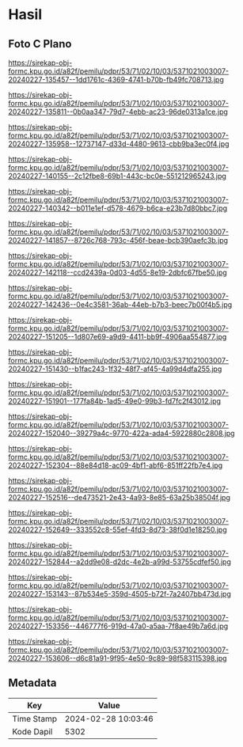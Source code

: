 # Hasil

## Foto C Plano

https://sirekap-obj-formc.kpu.go.id/a82f/pemilu/pdpr/53/71/02/10/03/5371021003007-20240227-135457--1dd1761c-4369-4741-b70b-fb49fc708713.jpg

https://sirekap-obj-formc.kpu.go.id/a82f/pemilu/pdpr/53/71/02/10/03/5371021003007-20240227-135811--0b0aa347-79d7-4ebb-ac23-96de0313a1ce.jpg

https://sirekap-obj-formc.kpu.go.id/a82f/pemilu/pdpr/53/71/02/10/03/5371021003007-20240227-135958--12737147-d33d-4480-9613-cbb9ba3ec0f4.jpg

https://sirekap-obj-formc.kpu.go.id/a82f/pemilu/pdpr/53/71/02/10/03/5371021003007-20240227-140155--2c12fbe8-69b1-443c-bc0e-551212965243.jpg

https://sirekap-obj-formc.kpu.go.id/a82f/pemilu/pdpr/53/71/02/10/03/5371021003007-20240227-140342--b011e1ef-d578-4679-b6ca-e23b7d80bbc7.jpg

https://sirekap-obj-formc.kpu.go.id/a82f/pemilu/pdpr/53/71/02/10/03/5371021003007-20240227-141857--8726c768-793c-456f-beae-bcb390aefc3b.jpg

https://sirekap-obj-formc.kpu.go.id/a82f/pemilu/pdpr/53/71/02/10/03/5371021003007-20240227-142118--ccd2439a-0d03-4d55-8e19-2dbfc67fbe50.jpg

https://sirekap-obj-formc.kpu.go.id/a82f/pemilu/pdpr/53/71/02/10/03/5371021003007-20240227-142436--0e4c3581-36ab-44eb-b7b3-beec7b00f4b5.jpg

https://sirekap-obj-formc.kpu.go.id/a82f/pemilu/pdpr/53/71/02/10/03/5371021003007-20240227-151205--1d807e69-a9d9-4411-bb9f-4906aa554877.jpg

https://sirekap-obj-formc.kpu.go.id/a82f/pemilu/pdpr/53/71/02/10/03/5371021003007-20240227-151430--b1fac243-1f32-48f7-af45-4a99d4dfa255.jpg

https://sirekap-obj-formc.kpu.go.id/a82f/pemilu/pdpr/53/71/02/10/03/5371021003007-20240227-151901--177fa84b-1ad5-49e0-99b3-fd7fc2f43012.jpg

https://sirekap-obj-formc.kpu.go.id/a82f/pemilu/pdpr/53/71/02/10/03/5371021003007-20240227-152040--39279a4c-9770-422a-ada4-5922880c2808.jpg

https://sirekap-obj-formc.kpu.go.id/a82f/pemilu/pdpr/53/71/02/10/03/5371021003007-20240227-152304--88e84d18-ac09-4bf1-abf6-851ff22fb7e4.jpg

https://sirekap-obj-formc.kpu.go.id/a82f/pemilu/pdpr/53/71/02/10/03/5371021003007-20240227-152516--de473521-2e43-4a93-8e85-63a25b38504f.jpg

https://sirekap-obj-formc.kpu.go.id/a82f/pemilu/pdpr/53/71/02/10/03/5371021003007-20240227-152649--333552c8-55ef-4fd3-8d73-38f0d1e18250.jpg

https://sirekap-obj-formc.kpu.go.id/a82f/pemilu/pdpr/53/71/02/10/03/5371021003007-20240227-152844--a2dd9e08-d2dc-4e2b-a99d-53755cdfef50.jpg

https://sirekap-obj-formc.kpu.go.id/a82f/pemilu/pdpr/53/71/02/10/03/5371021003007-20240227-153143--87b534e5-359d-4505-b72f-7a2407bb473d.jpg

https://sirekap-obj-formc.kpu.go.id/a82f/pemilu/pdpr/53/71/02/10/03/5371021003007-20240227-153356--446777f6-919d-47a0-a5aa-7f8ae49b7a6d.jpg

https://sirekap-obj-formc.kpu.go.id/a82f/pemilu/pdpr/53/71/02/10/03/5371021003007-20240227-153606--d6c81a91-9f95-4e50-9c89-98f583115398.jpg


## Metadata

| Key        | Value               |
| ---------- | ------------------- |
| Time Stamp | 2024-02-28 10:03:46 |
| Kode Dapil | 5302                |



